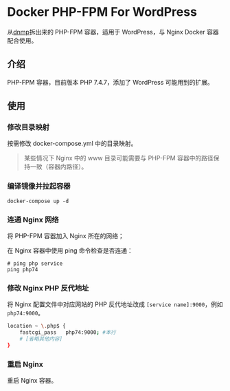 # Docker PHP-FPM For WordPress
从[dnmp](https://github.com/yeszao/dnmp/)拆出来的 PHP-FPM 容器，适用于 WordPress，与 Nginx Docker 容器配合使用。
## 介绍
PHP-FPM 容器，目前版本 PHP 7.4.7，添加了 WordPress 可能用到的扩展。
## 使用

### 修改目录映射

按需修改 docker-compose.yml 中的目录映射。
> 某些情况下 Nginx 中的 www 目录可能需要与 PHP-FPM 容器中的路径保持一致（容器内路径）。

### 编译镜像并拉起容器
```
docker-compose up -d
```
### 连通 Nginx 网络
将 PHP-FPM 容器加入 Nginx 所在的网络；

在 Nginx 容器中使用 ping 命令检查是否连通：
```
# ping php service
ping php74
```
### 修改 Nginx PHP 反代地址
将 Nginx 配置文件中对应网站的 PHP 反代地址改成 `[service name]:9000`，例如`php74:9000`。
```bash
location ~ \.php$ {
    fastcgi_pass   php74:9000; #本行
    # [省略其他内容]
}
```
### 重启 Nginx
重启 Nginx 容器。